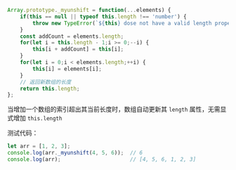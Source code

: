 ```JavaScript
Array.prototype._myunshift = function(...elements) {
    if(this == null || typeof this.length !== 'number') {
        throw new TypeError(`${this} dose not have a valid length property`);
    }
    const addCount = elements.length;
    for(let i = this.length - 1;i >= 0;--i) {
        this[i + addCount] = this[i];
    }
    for(let i = 0;i < elements.length;++i) {
        this[i] = elements[i];
    }
    // 返回新数组的长度
    return this.length;
};
```

当增加一个数组的索引超出其当前长度时，数组自动更新其 `length` 属性，无需显式增加 `this.length`

测试代码：

```JavaScript
let arr = [1, 2, 3];
console.log(arr._myunshift(4, 5, 6));  // 6
console.log(arr);                      // [4, 5, 6, 1, 2, 3]
```
